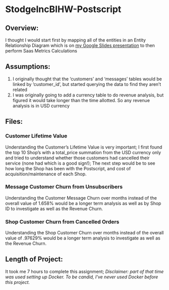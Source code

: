 # StodgeIncBIHW-Postscript
## Overview:
I thought I would start first by mapping all of the entities in an Entity Relationship Diagram which is on [my Google Slides presentation](https://docs.google.com/presentation/d/1-K6SOYSMTcUGMvATPF5fEn3eDV03ZN13IwolPnVmkRE/edit?usp=sharing) to then perform Saas Metrics Calculations

## Assumptions:
1. I originally thought that the ‘customers’ and ‘messages’ tables would be linked by ‘customer_id’, but started querying the data to find they aren’t related
2. I was originally going to add a currency table to do revenue analysis, but figured it would take longer than the time allotted. So any revenue analysis is in USD currency

## Files:

### Customer Lifetime Value
Understanding the Customer’s Lifetime Value is very important; I first found the top 10 Shop’s with a total_price summation from the USD currency only and tried to understand whether those customers had cancelled their service (none had which is a good sign!); The next step would be to see how long the Shop has been with the Postscript, and cost of acquisition/maintenance of each Shop.

### Message Customer Churn from Unsubscribers
Understanding the Customer Message Churn over months instead of the overall value of 1.658% would be a longer term analysis as well as by Shop ID to investigate as well as the Revenue Churn.

### Shop Customer Churn from Cancelled Orders
Understanding the Shop Customer Churn over months instead of the overall value of .97629% would be a longer term analysis to investigate as well as the Revenue Churn.

## Length of Project:
It took me 7 hours to complete this assignment;
*Disclaimer: part of that time was used setting up Docker. To be candid, I've never used Docker before this project.*

